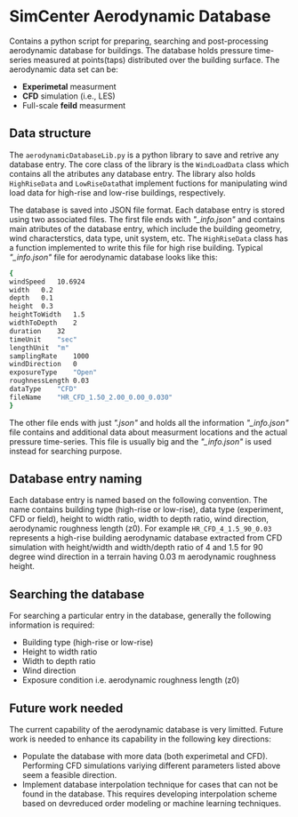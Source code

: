 # SimCenter Aerodynamic Database

Contains a python script for preparing, searching and post-processing aerodynamic database for buildings. The database holds pressure time-series measured at points(taps) distributed over the building surface. The aerodynamic data set can be: 

- **Experimetal** measurment
- **CFD** simulation (i.e., LES)
- Full-scale **feild** measurment  


## Data structure
The `aerodynamicDatabaseLib.py` is a python library to save and retrive any database entry. The core class of the library is the `WindLoadData` class which contains all the atributes any database entry. The library also holds `HighRiseData` and `LowRiseData`that implement fuctions for manipulating wind load data for high-rise and low-rise buildings, respectively. 

The database is saved into JSON file format. Each database entry is stored using two associated files. The first file ends with *"_info.json"* and contains main atributes of the database entry, which include the building geometry, wind characterstics, data type, unit system, etc. The `HighRiseData` class has a function implemented to write this file for high rise building. Typical *"_info.json"* file for aerodynamic database looks like this:

```bash
{
windSpeed	10.6924
width	0.2
depth	0.1
height	0.3
heightToWidth	1.5
widthToDepth	2
duration	32
timeUnit	"sec"
lengthUnit	"m"
samplingRate	1000
windDirection	0
exposureType	"Open"
roughnessLength	0.03
dataType	"CFD"
fileName	"HR_CFD_1.50_2.00_0.00_0.030"
}
```

The other file ends with just *".json"* and holds all the information *"_info.json"* file contains and additional data about measurment locations and the actual pressure time-series. This file is usually big and the *"_info.json"* is used instead for searching purpose. 

## Database entry naming
Each database entry is named based on the following convention. The name contains building type (high-rise or low-rise), data type (experiment, CFD or field), height to width ratio, width to depth ratio, wind direction, aerodynamic roughness length (z0). For example `HR_CFD_4_1.5_90_0.03` represents a high-rise building aerodynamic database extracted from CFD simulation with height/width and width/depth ratio of 4 and 1.5 for 90 degree wind direction in a terrain having 0.03 m aerodynamic roughness height. 

## Searching the database

For searching a particular entry in the database, generally the following information is required: 
- Building type (high-rise or low-rise) 
- Height to width ratio
- Width to depth ratio
- Wind direction 
- Exposure condition i.e. aerodynamic roughness length (z0)

## Future work needed
The current capability of the aerodynamic database is very limitted. Future work is needed to enhance its capability in the following key directions: 
 - Populate the database with more data (both experimetal and CFD). Performing CFD simulations variying different parameters listed above seem a feasible direction.  
 - Implement database interpolation technique for cases that can not be found in the database. This requires developing interpolation scheme based on  devreduced order modeling or machine learning techniques.     





